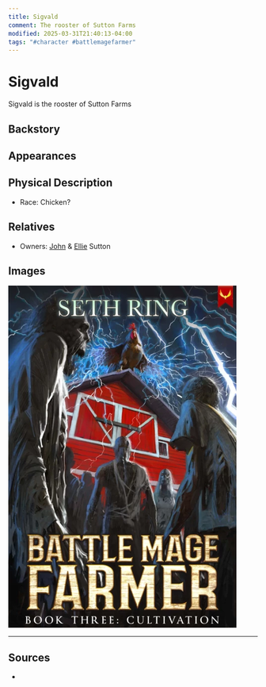 ```yaml
---
title: Sigvald
comment: The rooster of Sutton Farms
modified: 2025-03-31T21:40:13-04:00
tags: "#character #battlemagefarmer"
---
```

# Sigvald

Sigvald is the rooster of Sutton Farms

## Backstory

## Appearances

## Physical Description

- Race: Chicken?

## Relatives

- Owners: [John](Characters/JohnSutton.md) & [Ellie](Characters/Ellie.md) Sutton

## Images

![](../../Attachments/BookCover_BattleMageFarmer03_Cultivation.png)

---
## Sources
- 